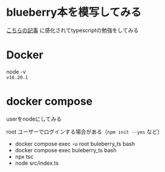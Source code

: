 # blueberry本を模写してみる
[こちらの記事](https://zenn.dev/shava2c/articles/6fd5ed3e31fb82) に感化されてtypescriptの勉強をしてみる

# Docker
node -v  
`v16.20.1`

# docker compose
userをnodeにしてみる

root ユーザーでログインする場合がある（`npm init --yes` など）
- docker compose exec -u root  buleberry_ts bash
- docker compose exec buleberry_ts bash
- npx tsc
- node src/index.ts
